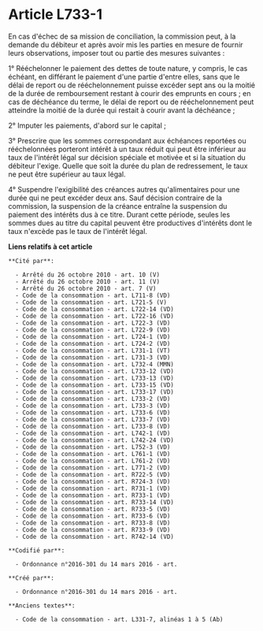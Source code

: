 # Article L733-1

En cas d'échec de sa mission de conciliation, la commission peut, à la demande du débiteur et après avoir mis les parties en
mesure de fournir leurs observations, imposer tout ou partie des mesures suivantes :

1° Rééchelonner le paiement des dettes de toute nature, y compris, le cas échéant, en différant le paiement d'une partie
d'entre elles, sans que le délai de report ou de rééchelonnement puisse excéder sept ans ou la moitié de la durée de
remboursement restant à courir des emprunts en cours ; en cas de déchéance du terme, le délai de report ou de rééchelonnement
peut atteindre la moitié de la durée qui restait à courir avant la déchéance ;

2° Imputer les paiements, d'abord sur le capital ;

3° Prescrire que les sommes correspondant aux échéances reportées ou rééchelonnées porteront intérêt à un taux réduit qui
peut être inférieur au taux de l'intérêt légal sur décision spéciale et motivée et si la situation du débiteur l'exige.
Quelle que soit la durée du plan de redressement, le taux ne peut être supérieur au taux légal.

4° Suspendre l'exigibilité des créances autres qu'alimentaires pour une durée qui ne peut excéder deux ans. Sauf décision
contraire de la commission, la suspension de la créance entraîne la suspension du paiement des intérêts dus à ce titre.
Durant cette période, seules les sommes dues au titre du capital peuvent être productives d'intérêts dont le taux n'excède
pas le taux de l'intérêt légal.

**Liens relatifs à cet article**

	**Cité par**:

	  - Arrêté du 26 octobre 2010 - art. 10 (V)
	  - Arrêté du 26 octobre 2010 - art. 11 (V)
	  - Arrêté du 26 octobre 2010 - art. 7 (V)
	  - Code de la consommation - art. L711-8 (VD)
	  - Code de la consommation - art. L721-5 (V)
	  - Code de la consommation - art. L722-14 (VD)
	  - Code de la consommation - art. L722-16 (VD)
	  - Code de la consommation - art. L722-3 (VD)
	  - Code de la consommation - art. L722-9 (VD)
	  - Code de la consommation - art. L724-1 (VD)
	  - Code de la consommation - art. L724-2 (VD)
	  - Code de la consommation - art. L731-1 (VT)
	  - Code de la consommation - art. L731-3 (VD)
	  - Code de la consommation - art. L732-4 (MMN)
	  - Code de la consommation - art. L733-12 (VD)
	  - Code de la consommation - art. L733-13 (VD)
	  - Code de la consommation - art. L733-15 (VD)
	  - Code de la consommation - art. L733-17 (VD)
	  - Code de la consommation - art. L733-2 (VD)
	  - Code de la consommation - art. L733-3 (VD)
	  - Code de la consommation - art. L733-6 (VD)
	  - Code de la consommation - art. L733-7 (VD)
	  - Code de la consommation - art. L733-8 (VD)
	  - Code de la consommation - art. L742-1 (VD)
	  - Code de la consommation - art. L742-24 (VD)
	  - Code de la consommation - art. L752-3 (VD)
	  - Code de la consommation - art. L761-1 (VD)
	  - Code de la consommation - art. L761-2 (VD)
	  - Code de la consommation - art. L771-2 (VD)
	  - Code de la consommation - art. R722-5 (VD)
	  - Code de la consommation - art. R724-3 (VD)
	  - Code de la consommation - art. R731-1 (VD)
	  - Code de la consommation - art. R733-1 (VD)
	  - Code de la consommation - art. R733-14 (VD)
	  - Code de la consommation - art. R733-5 (VD)
	  - Code de la consommation - art. R733-6 (VD)
	  - Code de la consommation - art. R733-8 (VD)
	  - Code de la consommation - art. R733-9 (VD)
	  - Code de la consommation - art. R742-14 (VD)

	**Codifié par**:

	  - Ordonnance n°2016-301 du 14 mars 2016 - art.

	**Créé par**:

	  - Ordonnance n°2016-301 du 14 mars 2016 - art.

	**Anciens textes**:

	  - Code de la consommation - art. L331-7, alinéas 1 à 5 (Ab)
